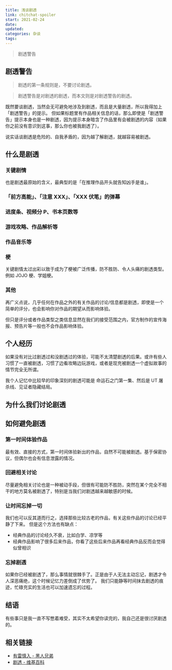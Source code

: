 ```yaml
---
title: 浅谈剧透
link: chitchat-spoiler
start: 2021-02-24
date: 
updated: 
categories: 杂谈
tags: 
---
```


> 剧透警告

<!-- more -->

## 剧透警告

> 剧透的第一条规则是，不要讨论剧透。

> 剧透警告是对剧透的剧透，而本文则是对剧透警告的剧透。

既然要谈剧透，当然会无可避免地涉及到剧透，而且是大量剧透，所以我得加上「剧透警告」的提示。
但如果标题里有作品相关信息的话，那么即使是「剧透警告」提示本身也是一种剧透，因为提示本身暗含了作品里有会被剧透的内容（如果你之前没有意识到这事，那么你也被我剧透了）。

说实话谈剧透是危险的、自我矛盾的，因为越了解剧透，就越容易被剧透。

## 什么是剧透

### 关键剧情

也是剧透最原始的含义，最典型的是「在推理作品开头就告知凶手是谁」。

### 「前方高能」、「注意 XXX」、「XXX 伏笔」的弹幕

### 进度条、视频分 P、书本页数等

### 游戏攻略、作品解析等

### 作品音乐等

### 梗

关键剧情太过出彩以致于成为了梗被广泛传播，防不胜防、令人头痛的剧透类型。例如 JOJO 梗、学姐梗。

### 其他

再广义点说，几乎任何在作品之外的有关作品的讨论/信息都是剧透，即使是一个简单的评分，也会影响你对作品的期望从而影响体验。

但只是评分或者作品类型之类信息显然在我们的接受范围之内，官方制作的宣传海报、预告片等一般也不会作品影响体验。

## 个人经历

如果没有对比过剧透过和没剧透过的体验，可能不太清楚剧透的后果。或许有些人习惯了一直被剧透，习惯了边看攻略边玩游戏，或者是现充被剧透一个虚拟故事的情节完全无所谓。

我个人记忆中比较早的印象深刻的剧透可能是
命运石之门第一集、然后是 UT 屠杀线、见证者隐藏结局。

## 为什么我们讨论剧透

## 如何避免剧透

### 第一时间体验作品

最有效、直接的方式，第一时间体验新出的作品，自然不可能被剧透。基于保密协议，但偶尔也会有信息泄露的情况。

### 回避相关讨论

尽量避免相关讨论也是一种被动手段，但很有可能防不胜防，突然在某个完全不相干的地方莫名被剧透了，特别是当我们对剧透越来越敏感的时候。

### 让时间忘掉一切

我们也可以反其道而行之，选择那些比较古老的作品，有关这些作品的讨论已经平静了下来。
但是这个方法也有缺点：

- 经典作品的讨论经久不衰，比如白学、凉学等
- 经典作品影响了很多后来作品，你看了这些后来作品再看经典作品反而会觉得似曾相识

### 忘掉剧透

如果你已经被剧透了，那么事情就很棘手了。正是由于人无法主动忘记，剧透才令人深恶痛绝，这个时候记忆力差倒成了优势了。
我们只能静等时间抹去剧透的痕迹，忙碌充实的生活也可以加速遗忘的过程。

## 结语

有些事只是我一直不写憋着难受，其实不太希望你读完的，我自己还是很讨厌剧透的。

## 相关链接

- [有雷慎入 - 黑人兄弟](https://b23.tv/Vx3AX9)
- [剧透 - 维基百科](https://zh.wikipedia.org/wiki/%E5%8A%87%E9%80%8F)
